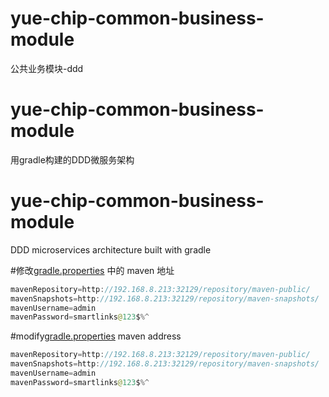 # yue-chip-common-business-module
公共业务模块-ddd

# yue-chip-common-business-module
用gradle构建的DDD微服务架构

# yue-chip-common-business-module
DDD microservices architecture built with gradle

#修改[gradle.properties](gradle.properties) 中的 maven 地址
```java 
mavenRepository=http://192.168.8.213:32129/repository/maven-public/
mavenSnapshots=http://192.168.8.213:32129/repository/maven-snapshots/
mavenUsername=admin
mavenPassword=smartlinks@123$%^
```

#modify[gradle.properties](gradle.properties)  maven address
```java 
mavenRepository=http://192.168.8.213:32129/repository/maven-public/
mavenSnapshots=http://192.168.8.213:32129/repository/maven-snapshots/
mavenUsername=admin
mavenPassword=smartlinks@123$%^
```